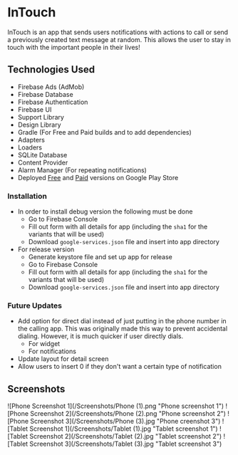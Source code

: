 # InTouch
InTouch is an app that sends users notifications with actions to call or send a previously created text message at random. 
This allows the user to stay in touch with the important people in their lives!

## Technologies Used
* Firebase Ads (AdMob)
* Firebase Database
* Firebase Authentication
* Firebase UI
* Support Library
* Design Library
* Gradle (For Free and Paid builds and to add dependencies)
* Adapters
* Loaders
* SQLite Database
* Content Provider
* Alarm Manager (For repeating notifications)
* Deployed [Free](https://play.google.com/store/apps/details?id=tk.talcharnes.intouch.free) and [Paid](https://play.google.com/store/apps/details?id=tk.talcharnes.intouch.paid) versions on Google Play Store

### Installation
* In order to install debug version the following must be done
  * Go to Firebase Console
  * Fill out form with all details for app (including the `sha1` for the variants that will be used)
  * Download `google-services.json` file and insert into app directory
* For release version
  * Generate keystore file and set up app for release
  * Go to Firebase Console
  * Fill out form with all details for app (including the `sha1` for the variants that will be used)
  * Download `google-services.json` file and insert into app directory
  
### Future Updates
* Add option for direct dial instead of just putting in the phone number in the calling app. This was originally made this way to prevent accidental dialing. However, it is much quicker if user directly dials.
  * For widget
  * For notifications
* Update layout for detail screen
* Allow users to insert 0 if they don't want a certain type of notification
  
## Screenshots
![Phone Screenshot 1](/Screenshots/Phone (1).png "Phone screenshot 1")
![Phone Screenshot 2](/Screenshots/Phone (2).png "Phone screenshot 2")
![Phone Screenshot 3](/Screenshots/Phone (3).jpg "Phone creenshot 3")
![Tablet Screenshot 1](/Screenshots/Tablet (1).jpg "Tablet screenshot 1")
![Tablet Screenshot 2](/Screenshots/Tablet (2).jpg "Tablet screenshot 2")
![Tablet Screenshot 3](/Screenshots/Tablet (3).jpg "Tablet screenshot 3")
